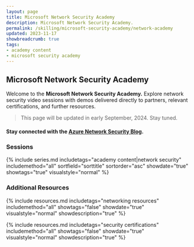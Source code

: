 ```yaml
---
layout: page
title: Microsoft Network Security Academy
description: Microsoft Network Security Academy.
permalink: /skilling/microsoft-security-academy/network-academy
updated: 2023-11-17
showbreadcrumb: true
tags: 
- academy content
- microsoft security academy
---
```


## Microsoft Network Security Academy
Welcome to the **Microsoft Network Security Academy.** Explore network security video sessions with demos delivered directly to partners, relevant certifications, and further resources.

  > This page will be updated in early September, 2024. Stay tuned.

#### Stay connected with the [Azure Network Security Blog](https://techcommunity.microsoft.com/t5/azure-network-security-blog/bg-p/AzureNetworkSecurityBlog).

### Sessions
{% include series.md 
    includetags="academy content|network security" includemethod="all" 
    sortfield="sorttitle" sortorder="asc" showdate="true" showtags="true" 
    visualstyle="normal" 
%}

### Additional Resources
{% include resources.md 
    includetags="networking resources"
    includemethod="all" 
    showtags="false" 
    showdate="true" 
    visualstyle="normal" 
    showdescription="true"
%}

{% include resources.md 
    includetags="security certifications"
    includemethod="all" 
    showtags="false" 
    showdate="true" 
    visualstyle="normal" 
    showdescription="true"
%}